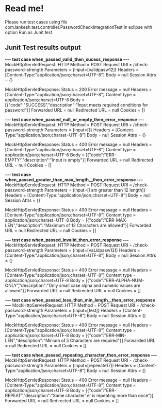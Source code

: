 # Read me!
Please run test cases using file com.lankesh.test.controller.PasswordCheckIntegrationTest in eclipse with option Run as Junit test

## Junit Test results output
**--- test case when_passed_valid_then_sucess_response ---**
MockHttpServletRequest:
      HTTP Method = POST
      Request URI = /check-password-strength
       Parameters = {input=[validpasw12]}
          Headers = [Content-Type:"application/json;charset=UTF-8"]
             Body = null
    Session Attrs = {}

MockHttpServletResponse:
           Status = 200
    Error message = null
          Headers = [Content-Type:"application/json;charset=UTF-8"]
     Content type = application/json;charset=UTF-8
             Body = [{"code":"SUCCESS","description":"Input meets required conditions for password"}]
    Forwarded URL = null
   Redirected URL = null
          Cookies = []

**--- test case when_passed_null_or_empty_then_error_response ---**
MockHttpServletRequest:
      HTTP Method = POST
      Request URI = /check-password-strength
       Parameters = {input=[]}
          Headers = [Content-Type:"application/json;charset=UTF-8"]
             Body = null
    Session Attrs = {}

MockHttpServletResponse:
           Status = 400
    Error message = null
          Headers = [Content-Type:"application/json;charset=UTF-8"]
     Content type = application/json;charset=UTF-8
             Body = [{"code":"ERR-EMPTY","description":"Input is empty"}]
    Forwarded URL = null
   Redirected URL = null
          Cookies = []


**--- test case when_passed_greater_than_max_length__then_error_response ---**
MockHttpServletRequest:
      HTTP Method = POST
      Request URI = /check-password-strength
       Parameters = {input=[I am greater than 12 length]}
          Headers = [Content-Type:"application/json;charset=UTF-8"]
             Body = null
    Session Attrs = {}

MockHttpServletResponse:
           Status = 400
    Error message = null
          Headers = [Content-Type:"application/json;charset=UTF-8"]
     Content type = application/json;charset=UTF-8
             Body = [{"code":"ERR-MAX-LEN","description":"Maximum of 12 Characters are allowed"}]
    Forwarded URL = null
   Redirected URL = null
          Cookies = []

**--- test case when_passed_invalid_then_error_response ---**
MockHttpServletRequest:
      HTTP Method = POST
      Request URI = /check-password-strength
       Parameters = {input=[vaLidpasw12]}
          Headers = [Content-Type:"application/json;charset=UTF-8"]
             Body = null
    Session Attrs = {}

MockHttpServletResponse:
           Status = 400
    Error message = null
          Headers = [Content-Type:"application/json;charset=UTF-8"]
     Content type = application/json;charset=UTF-8
             Body = [{"code":"ERR-ALPHA-NUM-ONLY","description":"Only small case alpha and numeric values are allowed"}]
    Forwarded URL = null
   Redirected URL = null
          Cookies = []

**--- test case when_passed_less_than_min_length__then_error_response ---**
MockHttpServletRequest:
      HTTP Method = POST
      Request URI = /check-password-strength
       Parameters = {input=[test]}
          Headers = [Content-Type:"application/json;charset=UTF-8"]
             Body = null
    Session Attrs = {}

MockHttpServletResponse:
           Status = 400
    Error message = null
          Headers = [Content-Type:"application/json;charset=UTF-8"]
     Content type = application/json;charset=UTF-8
             Body = [{"code":"ERR-MIN-LEN","description":"Minium of 5 Characters are required"}]
    Forwarded URL = null
   Redirected URL = null
          Cookies = []

**--- test case when_passed_repeating_character_then_error_response ---**
MockHttpServletRequest:
      HTTP Method = POST
      Request URI = /check-password-strength
       Parameters = {input=[repeeate17]}
          Headers = [Content-Type:"application/json;charset=UTF-8"]
             Body = null
    Session Attrs = {}

MockHttpServletResponse:
           Status = 400
    Error message = null
          Headers = [Content-Type:"application/json;charset=UTF-8"]
     Content type = application/json;charset=UTF-8
             Body = [{"code":"ERR-REPEAT","description":"Same character' e' is repeating more than once"}]
    Forwarded URL = null
   Redirected URL = null
          Cookies = []
